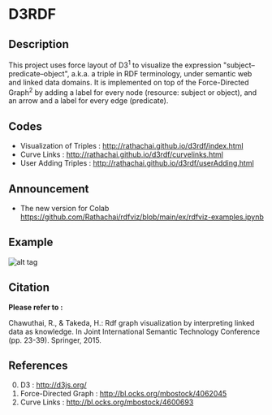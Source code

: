 # D3RDF

## Description
This project uses force layout of D3<sup>1</sup> to visualize the expression "subject–predicate–object", a.k.a. a triple in RDF terminology, under semantic web and linked data domains. It is implemented on top of the Force-Directed Graph<sup>2</sup> by adding a label for every node (resource: subject or object), and an arrow and a label for every edge (predicate).

## Codes
- Visualization of Triples : http://rathachai.github.io/d3rdf/index.html
- Curve Links : http://rathachai.github.io/d3rdf/curvelinks.html
- User Adding Triples : http://rathachai.github.io/d3rdf/userAdding.html

## **Announcement**
- The new version for Colab https://github.com/Rathachai/rdfviz/blob/main/ex/rdfviz-examples.ipynb

## Example
![alt tag](https://raw.github.com/rathachai/d3rdf/master/images/simpletriples.png)

## Citation
**Please refer to :**

Chawuthai, R., & Takeda, H.: Rdf graph visualization by interpreting linked data as knowledge. In Joint International Semantic Technology Conference (pp. 23-39). Springer, 2015.

## References
0. D3 : http://d3js.org/
0. Force-Directed Graph : http://bl.ocks.org/mbostock/4062045
0. Curve Links : http://bl.ocks.org/mbostock/4600693
